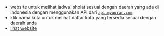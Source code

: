 - website untuk melihat jadwal sholat sesuai dengan daerah yang ada di indonesia dengan menggunakan API dari <a href="api.myquran.com">`api.myquran.com`</a>
- klik nama kota untuk melihat daftar kota yang tersedia sesuai dengan daerah anda
- <a href="https://cryzepy.github.io/Jadwal-Sholat-By-Fikrialfian/">lihat website</a>
